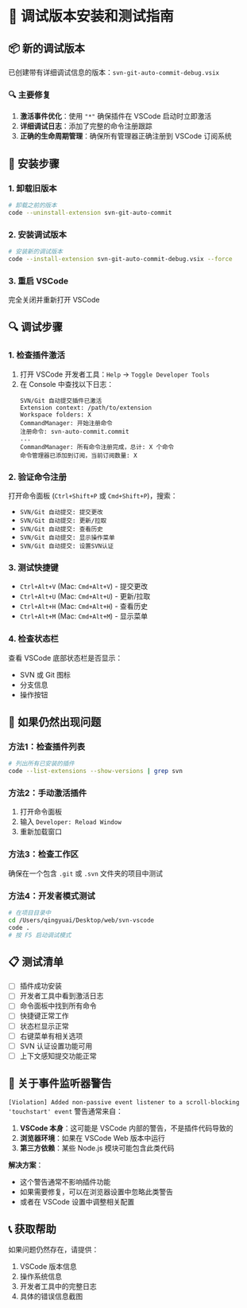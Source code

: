 # 🔧 调试版本安装和测试指南

## 📦 新的调试版本

已创建带有详细调试信息的版本：`svn-git-auto-commit-debug.vsix`

### 🔍 主要修复

1. **激活事件优化**：使用 `"*"` 确保插件在 VSCode 启动时立即激活
2. **详细调试日志**：添加了完整的命令注册跟踪
3. **正确的生命周期管理**：确保所有管理器正确注册到 VSCode 订阅系统

## 🚀 安装步骤

### 1. 卸载旧版本
```bash
# 卸载之前的版本
code --uninstall-extension svn-git-auto-commit
```

### 2. 安装调试版本
```bash
# 安装新的调试版本
code --install-extension svn-git-auto-commit-debug.vsix --force
```

### 3. 重启 VSCode
完全关闭并重新打开 VSCode

## 🔍 调试步骤

### 1. 检查插件激活
1. 打开 VSCode 开发者工具：`Help` → `Toggle Developer Tools`
2. 在 Console 中查找以下日志：
   ```
   SVN/Git 自动提交插件已激活
   Extension context: /path/to/extension
   Workspace folders: X
   CommandManager: 开始注册命令
   注册命令: svn-auto-commit.commit
   ...
   CommandManager: 所有命令注册完成，总计: X 个命令
   命令管理器已添加到订阅，当前订阅数量: X
   ```

### 2. 验证命令注册
打开命令面板 (`Ctrl+Shift+P` 或 `Cmd+Shift+P`)，搜索：
- `SVN/Git 自动提交: 提交更改`
- `SVN/Git 自动提交: 更新/拉取`
- `SVN/Git 自动提交: 查看历史`
- `SVN/Git 自动提交: 显示操作菜单`
- `SVN/Git 自动提交: 设置SVN认证`

### 3. 测试快捷键
- `Ctrl+Alt+V` (Mac: `Cmd+Alt+V`) - 提交更改
- `Ctrl+Alt+U` (Mac: `Cmd+Alt+U`) - 更新/拉取
- `Ctrl+Alt+H` (Mac: `Cmd+Alt+H`) - 查看历史
- `Ctrl+Alt+M` (Mac: `Cmd+Alt+M`) - 显示菜单

### 4. 检查状态栏
查看 VSCode 底部状态栏是否显示：
- SVN 或 Git 图标
- 分支信息
- 操作按钮

## 🐛 如果仍然出现问题

### 方法1：检查插件列表
```bash
# 列出所有已安装的插件
code --list-extensions --show-versions | grep svn
```

### 方法2：手动激活插件
1. 打开命令面板
2. 输入 `Developer: Reload Window`
3. 重新加载窗口

### 方法3：检查工作区
确保在一个包含 `.git` 或 `.svn` 文件夹的项目中测试

### 方法4：开发者模式测试
```bash
# 在项目目录中
cd /Users/qingyuai/Desktop/web/svn-vscode
code .
# 按 F5 启动调试模式
```

## 📋 测试清单

- [ ] 插件成功安装
- [ ] 开发者工具中看到激活日志
- [ ] 命令面板中找到所有命令
- [ ] 快捷键正常工作
- [ ] 状态栏显示正常
- [ ] 右键菜单有相关选项
- [ ] SVN 认证设置功能可用
- [ ] 上下文感知提交功能正常

## 🔧 关于事件监听器警告

`[Violation] Added non-passive event listener to a scroll-blocking 'touchstart' event` 警告通常来自：

1. **VSCode 本身**：这可能是 VSCode 内部的警告，不是插件代码导致的
2. **浏览器环境**：如果在 VSCode Web 版本中运行
3. **第三方依赖**：某些 Node.js 模块可能包含此类代码

**解决方案**：
- 这个警告通常不影响插件功能
- 如果需要修复，可以在浏览器设置中忽略此类警告
- 或者在 VSCode 设置中调整相关配置

## 📞 获取帮助

如果问题仍然存在，请提供：
1. VSCode 版本信息
2. 操作系统信息
3. 开发者工具中的完整日志
4. 具体的错误信息截图
